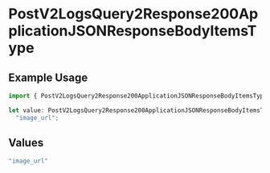 # PostV2LogsQuery2Response200ApplicationJSONResponseBodyItemsType

## Example Usage

```typescript
import { PostV2LogsQuery2Response200ApplicationJSONResponseBodyItemsType } from "orq-poc-typescript-multi-env-version/models/operations";

let value: PostV2LogsQuery2Response200ApplicationJSONResponseBodyItemsType =
  "image_url";
```

## Values

```typescript
"image_url"
```